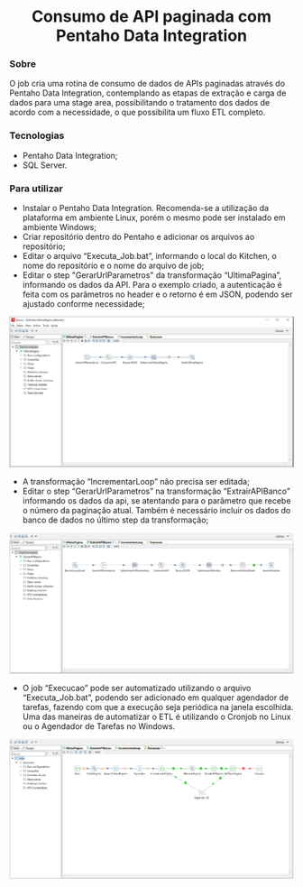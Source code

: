 <div align="center">
  <h1>Consumo de API paginada com Pentaho Data Integration</h1>
</div>

### Sobre
O job cria uma rotina de consumo de dados de APIs paginadas através do Pentaho Data Integration, contemplando as etapas de extração e carga de dados para uma stage area, possibilitando o tratamento dos dados de acordo com a necessidade, o que possibilita um fluxo ETL completo.

### Tecnologias
* Pentaho Data Integration;
* SQL Server.


### Para utilizar
*	Instalar o Pentaho Data Integration. Recomenda-se a utilização da plataforma em ambiente Linux, porém o mesmo pode ser instalado em ambiente Windows;
*	Criar repositório dentro do Pentaho e adicionar os arquivos ao repositório;
*	Editar o arquivo “Executa_Job.bat”, informando o local do Kitchen, o nome do repositório e o nome do arquivo de job;
*	Editar o step "GerarUrlParametros" da transformação “UltimaPagina”, informando os dados da API. Para o exemplo criado, a autenticação é feita com os parâmetros no header e o retorno é em JSON, podendo ser ajustado conforme necessidade;

<div align="center" >
  <img src="/img/001.png">
</div>

*	A transformação “IncrementarLoop” não precisa ser editada;
*	Editar o step “GerarUrlParametros” na transformação “ExtrairAPIBanco” informando os dados da api, se atentando para o parâmetro que recebe o número da paginação atual. Também é necessário incluir os dados do banco de dados no último step da transformação;

<div align="center" >
  <img src="/img/002.png">
</div>

*	O job “Execucao” pode ser automatizado utilizando o arquivo “Executa_Job.bat”, podendo ser adicionado em qualquer agendador de tarefas, fazendo com que a execução seja periódica na janela escolhida. Uma das maneiras de automatizar o ETL é utilizando o Cronjob no Linux ou o Agendador de Tarefas no Windows.

<div align="center" >
  <img src="/img/003.png">
</div>
